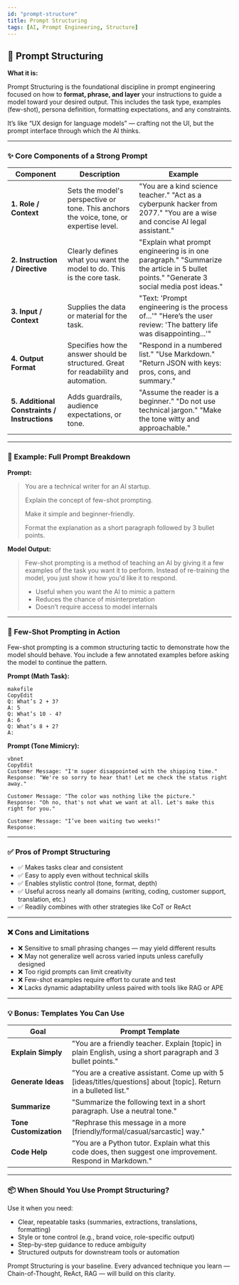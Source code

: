 ```yaml
---
id: "prompt-structure"
title: Prompt Structuring
tags: [AI, Prompt Engineering, Structure]
---
```

## 🧰 Prompt Structuring

**What it is:**

Prompt Structuring is the foundational discipline in prompt engineering focused on how to **format, phrase, and layer** your instructions to guide a model toward your desired output. This includes the task type, examples (few-shot), persona definition, formatting expectations, and any constraints.

It’s like “UX design for language models” — crafting not the UI, but the prompt interface through which the AI thinks.

---

### ✨ Core Components of a Strong Prompt

| Component | Description | Example |
| --- | --- | --- |
| **1. Role / Context** | Sets the model's perspective or tone. This anchors the voice, tone, or expertise level. | "You are a kind science teacher."  "Act as a cyberpunk hacker from 2077."  "You are a wise and concise AI legal assistant." |
| **2. Instruction / Directive** | Clearly defines what you want the model to do. This is the core task. | "Explain what prompt engineering is in one paragraph."  "Summarize the article in 5 bullet points."  "Generate 3 social media post ideas." |
| **3. Input / Context** | Supplies the data or material for the task. | "Text: 'Prompt engineering is the process of...'"  "Here’s the user review: 'The battery life was disappointing...'" |
| **4. Output Format** | Specifies how the answer should be structured. Great for readability and automation. | "Respond in a numbered list."  "Use Markdown."  "Return JSON with keys: pros, cons, and summary." |
| **5. Additional Constraints / Instructions** | Adds guardrails, audience expectations, or tone. | "Assume the reader is a beginner."  "Do not use technical jargon."  "Make the tone witty and approachable." |

---

### 🔁 Example: Full Prompt Breakdown

**Prompt:**

> You are a technical writer for an AI startup.
> 
> 
> Explain the concept of few-shot prompting.
> 
> Make it simple and beginner-friendly.
> 
> Format the explanation as a short paragraph followed by 3 bullet points.
> 

**Model Output:**

> Few-shot prompting is a method of teaching an AI by giving it a few examples of the task you want it to perform. Instead of re-training the model, you just show it how you'd like it to respond.
> 
> - Useful when you want the AI to mimic a pattern
> - Reduces the chance of misinterpretation
> - Doesn’t require access to model internals

---

### 🧪 Few-Shot Prompting in Action

Few-shot prompting is a common structuring tactic to demonstrate how the model should behave. You include a few annotated examples before asking the model to continue the pattern.

**Prompt (Math Task):**

```
makefile
CopyEdit
Q: What’s 2 + 3?
A: 5
Q: What’s 10 - 4?
A: 6
Q: What’s 8 + 2?
A:

```

**Prompt (Tone Mimicry):**

```
vbnet
CopyEdit
Customer Message: "I'm super disappointed with the shipping time."
Response: "We're so sorry to hear that! Let me check the status right away."

Customer Message: "The color was nothing like the picture."
Response: "Oh no, that's not what we want at all. Let's make this right for you."

Customer Message: "I’ve been waiting two weeks!"
Response:

```

---

### ✅ Pros of Prompt Structuring

- ✅ Makes tasks clear and consistent
- ✅ Easy to apply even without technical skills
- ✅ Enables stylistic control (tone, format, depth)
- ✅ Useful across nearly all domains (writing, coding, customer support, translation, etc.)
- ✅ Readily combines with other strategies like CoT or ReAct

---

### ❌ Cons and Limitations

- ❌ Sensitive to small phrasing changes — may yield different results
- ❌ May not generalize well across varied inputs unless carefully designed
- ❌ Too rigid prompts can limit creativity
- ❌ Few-shot examples require effort to curate and test
- ❌ Lacks dynamic adaptability unless paired with tools like RAG or APE

---

### 💡 Bonus: Templates You Can Use

| Goal | Prompt Template |
| --- | --- |
| **Explain Simply** | "You are a friendly teacher. Explain [topic] in plain English, using a short paragraph and 3 bullet points." |
| **Generate Ideas** | "You are a creative assistant. Come up with 5 [ideas/titles/questions] about [topic]. Return in a bulleted list." |
| **Summarize** | "Summarize the following text in a short paragraph. Use a neutral tone." |
| **Tone Customization** | "Rephrase this message in a more [friendly/formal/casual/sarcastic] way." |
| **Code Help** | "You are a Python tutor. Explain what this code does, then suggest one improvement. Respond in Markdown." |

---

### 📦 When Should You Use Prompt Structuring?

Use it when you need:

- Clear, repeatable tasks (summaries, extractions, translations, formatting)
- Style or tone control (e.g., brand voice, role-specific output)
- Step-by-step guidance to reduce ambiguity
- Structured outputs for downstream tools or automation

Prompt Structuring is your baseline. Every advanced technique you learn — Chain-of-Thought, ReAct, RAG — will build on this clarity.